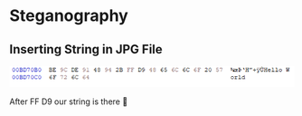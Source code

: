 # Steganography

## Inserting String in JPG File

![](./helloWorld.png)


After FF D9 our string is there 🤯

